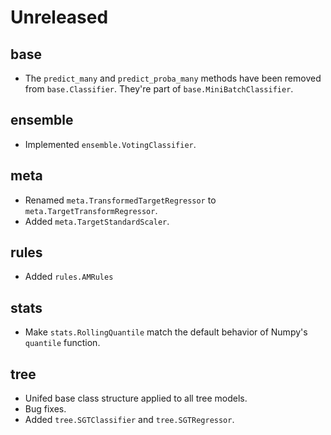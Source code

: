 # Unreleased

## base

- The `predict_many` and `predict_proba_many` methods have been removed from `base.Classifier`. They're part of `base.MiniBatchClassifier`.
## ensemble

- Implemented `ensemble.VotingClassifier`.
## meta

- Renamed `meta.TransformedTargetRegressor` to `meta.TargetTransformRegressor`.
- Added `meta.TargetStandardScaler`.

## rules

- Added `rules.AMRules`

## stats
- Make `stats.RollingQuantile` match the default behavior of Numpy's `quantile` function.

## tree

- Unifed base class structure applied to all tree models.
- Bug fixes.
- Added `tree.SGTClassifier` and `tree.SGTRegressor`.
